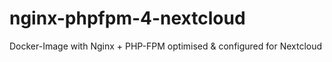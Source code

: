 # nginx-phpfpm-4-nextcloud
Docker-Image with Nginx + PHP-FPM optimised &amp; configured for Nextcloud
